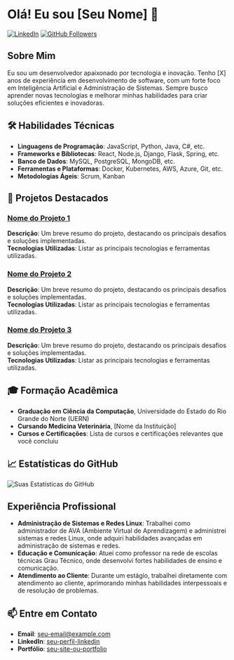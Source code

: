 # Olá! Eu sou [Seu Nome] 👋

[![LinkedIn](https://img.shields.io/badge/LinkedIn-Perfil-blue)](https://www.linkedin.com/in/seu-perfil/)
[![GitHub Followers](https://img.shields.io/github/followers/seu-usuario?label=Follow&style=social)](https://github.com/seu-usuario)

## Sobre Mim

Eu sou um desenvolvedor apaixonado por tecnologia e inovação. Tenho [X] anos de experiência em desenvolvimento de software, com um forte foco em Inteligência Artificial e Administração de Sistemas. Sempre busco aprender novas tecnologias e melhorar minhas habilidades para criar soluções eficientes e inovadoras.

## 🛠 Habilidades Técnicas

- **Linguagens de Programação**: JavaScript, Python, Java, C#, etc.
- **Frameworks e Bibliotecas**: React, Node.js, Django, Flask, Spring, etc.
- **Banco de Dados**: MySQL, PostgreSQL, MongoDB, etc.
- **Ferramentas e Plataformas**: Docker, Kubernetes, AWS, Azure, Git, etc.
- **Metodologias Ágeis**: Scrum, Kanban

## 🌟 Projetos Destacados

### [Nome do Projeto 1](link-do-projeto)
**Descrição**: Um breve resumo do projeto, destacando os principais desafios e soluções implementadas.  
**Tecnologias Utilizadas**: Listar as principais tecnologias e ferramentas utilizadas.

### [Nome do Projeto 2](link-do-projeto)
**Descrição**: Um breve resumo do projeto, destacando os principais desafios e soluções implementadas.  
**Tecnologias Utilizadas**: Listar as principais tecnologias e ferramentas utilizadas.

### [Nome do Projeto 3](link-do-projeto)
**Descrição**: Um breve resumo do projeto, destacando os principais desafios e soluções implementadas.  
**Tecnologias Utilizadas**: Listar as principais tecnologias e ferramentas utilizadas.

## 🎓 Formação Acadêmica

- **Graduação em Ciência da Computação**, Universidade do Estado do Rio Grande do Norte (UERN)
- **Cursando Medicina Veterinária**, [Nome da Instituição]
- **Cursos e Certificações**: Lista de cursos e certificações relevantes que você concluiu

## 📈 Estatísticas do GitHub

![Suas Estatísticas do GitHub](https://github-readme-stats.vercel.app/api?username=seu-usuario&show_icons=true&theme=radical)

## Experiência Profissional

- **Administração de Sistemas e Redes Linux**: Trabalhei como administrador de AVA (Ambiente Virtual de Aprendizagem) e administrei sistemas e redes Linux, onde adquiri habilidades avançadas em administração de sistemas e redes.
- **Educação e Comunicação**: Atuei como professor na rede de escolas técnicas Grau Técnico, onde desenvolvi fortes habilidades de ensino e comunicação.
- **Atendimento ao Cliente**: Durante um estágio, trabalhei diretamente com atendimento ao cliente, aprimorando minhas habilidades interpessoais e de resolução de problemas.

## 📫 Entre em Contato

- **Email**: [seu-email@example.com](mailto:seu-email@example.com)
- **LinkedIn**: [seu-perfil-linkedin](https://www.linkedin.com/in/seu-perfil/)
- **Portfólio**: [seu-site-ou-portfolio](https://www.seusite.com)
